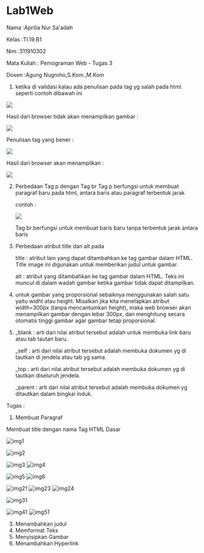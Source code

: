 # Lab1Web
<p>Nama   :Aprilia Nur Sa'adah </p>
<p>Kelas  :TI.19.B1 </p>
<p>Nim    :311910302 </p> 
<p>Mata Kuliah  : Pemograman Web - Tugas 3
<p>Dosen  :Agung Nugroho,S.Kom.,M.Kom </p>


1.	ketika di validasi kalau ada penulisan pada tag yg salah pada html. seperti contoh dibawah ini


![](https://user-images.githubusercontent.com/54062259/112762903-6b69f900-902c-11eb-8fad-be619877c4c2.PNG)


Hasil dari browser tidak akan menampilkan gambar :



![](https://user-images.githubusercontent.com/54062259/112763029-f4813000-902c-11eb-9e6b-3dccef89e196.PNG)



Penulisan tag yang bener :



![](https://user-images.githubusercontent.com/54062259/112763062-20041a80-902d-11eb-8e0c-3f4d99f58573.PNG)



Hasil dari browser akan menampilkan :



![](https://user-images.githubusercontent.com/54062259/112763067-2d210980-902d-11eb-9067-c366f92f62bb.PNG)


2. Perbedaan Tag p dengan Tag br
   Tag p berfungsi untuk membuat paragraf baru pada html, antara baris atau paragraf terbentuk jarak
   
   
     contoh :
     
     
     ![](https://user-images.githubusercontent.com/54062259/112763281-06af9e00-902e-11eb-820d-720096499429.PNG)
   
   Tag br berfungsi untuk membuat baris baru tanpa terbentuk jarak antara baris
   
3. Perbedaan atribut title dan alt pada <img>

      title : atribut lain yang dapat ditambahkan ke tag gambar dalam HTML. Title image ini digunakan untuk memberikan judul untuk gambar.
      
      alt :  atribut yang ditambahkan ke tag gambar dalam HTML. Teks ini muncul di dalam wadah gambar ketika gambar tidak dapat ditampilkan.

4. untuk gambar yang proporsional sebaiknya menggunakan salah satu yaitu widht atau height. Misalkan jika kita menetapkan atribut width=300px (tanpa mencantumkan height), maka web browser akan menampilkan gambar dengan lebar 300px, dan menghitung secara otomatis tinggi gambar agar gambar tetap proporsional.


5. _blank : arti dari nilai atribut tersebut adalah untuk membuka link baru atau tab tautan  baru.

    _self : arti dari nilai atribut tersebut adalah membuka dokumen yg di tautkan di jendela atau tab yg sama.
    
    _top : arti dari nilai atribut tersebut adalah membuka dokumen yg di tautkan diseluruh jendela.
    
    _parent : arti dari nilai atribut tersebut adalah membuka dokumen yg ditautkan dalam bingkai induk. 



Tugas :

1. Membuat Paragraf

Membuat title dengan nama Tag HTML Dasar

![img1](https://user-images.githubusercontent.com/54062259/112799651-d51fec80-9098-11eb-980e-daa6889cb1aa.PNG)


![img2](https://user-images.githubusercontent.com/54062259/112800650-2086ca80-909a-11eb-9953-641470b15e4c.PNG)

![img3](https://user-images.githubusercontent.com/54062259/112800830-5e83ee80-909a-11eb-88ab-6a4bac3e3bdc.PNG)
![img4](https://user-images.githubusercontent.com/54062259/112800903-78253600-909a-11eb-901f-f38f0e1708fe.PNG)

![img5](https://user-images.githubusercontent.com/54062259/112801279-e4a03500-909a-11eb-943a-c09ca314ca38.PNG)
![img6](https://user-images.githubusercontent.com/54062259/112801300-ec5fd980-909a-11eb-9045-a71f8036cc4e.PNG)

![img21](https://user-images.githubusercontent.com/54062259/112801345-fc77b900-909a-11eb-8848-9a6650bb438b.PNG)
![img23](https://user-images.githubusercontent.com/54062259/112801377-06012100-909b-11eb-8e5d-f6618324858d.PNG)
![img24](https://user-images.githubusercontent.com/54062259/112801408-0e595c00-909b-11eb-8838-bfec8dad2dac.PNG)

![img31](https://user-images.githubusercontent.com/54062259/112801507-2b8e2a80-909b-11eb-8979-2d1cd1ad94d3.PNG)


![img41](https://user-images.githubusercontent.com/54062259/112801647-5b3d3280-909b-11eb-83f4-ff2692ed569c.PNG)
![img51](https://user-images.githubusercontent.com/54062259/112801743-73ad4d00-909b-11eb-973a-baf6e94aed7c.PNG)





3. Menambahkan judul
4. Memformat Teks
5. Menyisipkan Gambar
6. Menambahkan Hyperlink
